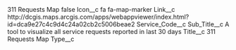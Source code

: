 <?xml version="1.0" encoding="UTF-8"?>
<CustomMetadata xmlns="http://soap.sforce.com/2006/04/metadata" xmlns:xsi="http://www.w3.org/2001/XMLSchema-instance" xmlns:xsd="http://www.w3.org/2001/XMLSchema">
    <label>311 Requests Map</label>
    <protected>false</protected>
    <values>
        <field>Icon__c</field>
        <value xsi:type="xsd:string">fa fa-map-marker</value>
    </values>
    <values>
        <field>Link__c</field>
        <value xsi:type="xsd:string">http://dcgis.maps.arcgis.com/apps/webappviewer/index.html?id=dca9e27c4c9d4c24a02cb2c5006beae2</value>
    </values>
    <values>
        <field>Service_Code__c</field>
        <value xsi:nil="true"/>
    </values>
    <values>
        <field>Sub_Title__c</field>
        <value xsi:type="xsd:string">A tool to visualize all service requests reported in last 30 days</value>
    </values>
    <values>
        <field>Title__c</field>
        <value xsi:type="xsd:string">311 Requests Map</value>
    </values>
    <values>
        <field>Type__c</field>
        <value xsi:nil="true"/>
    </values>
</CustomMetadata>
